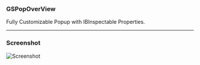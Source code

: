 
### GSPopOverView
Fully Customizable Popup with IBInspectable Properties.


----------


### Screenshot
![Screenshot](https://rawgit.com/Gurdeep0602/GSPopOverView/master/GSPopOverView_Screenshot.png)
